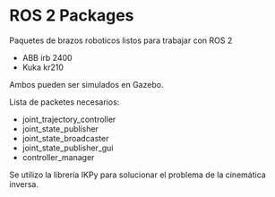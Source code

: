# ROS 2 Packages

Paquetes de brazos roboticos listos para trabajar con ROS 2
 - ABB irb 2400
 - Kuka kr210

Ambos pueden ser simulados en Gazebo.

Lista de packetes necesarios:
 - joint_trajectory_controller
 - joint_state_publisher
 - joint_state_broadcaster
 - joint_state_publisher_gui
 - controller_manager

Se utilizo la librería IKPy para solucionar el problema de la cinemática inversa.
